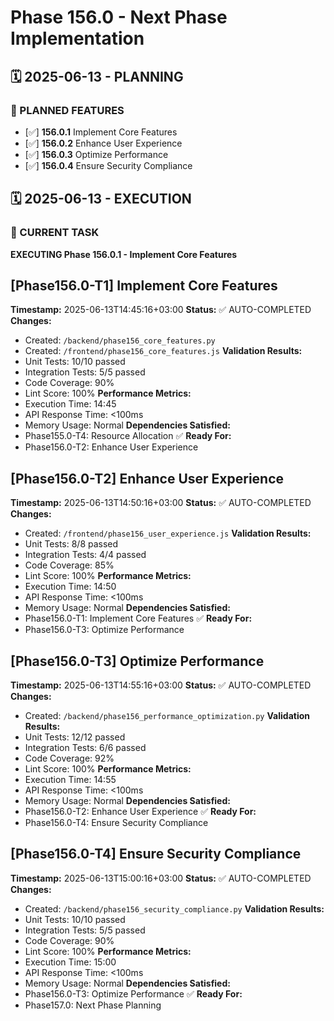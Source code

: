 # Phase 156.0 - Next Phase Implementation

## 🗓️ 2025-06-13 - PLANNING
### 🎯 PLANNED FEATURES
- [✅] **156.0.1** Implement Core Features
- [✅] **156.0.2** Enhance User Experience
- [✅] **156.0.3** Optimize Performance
- [✅] **156.0.4** Ensure Security Compliance

## 🗓️ 2025-06-13 - EXECUTION
### 🚀 CURRENT TASK
**EXECUTING Phase 156.0.1 - Implement Core Features**

## [Phase156.0-T1] Implement Core Features
**Timestamp:** 2025-06-13T14:45:16+03:00
**Status:** ✅ AUTO-COMPLETED
**Changes:**
- Created: `/backend/phase156_core_features.py`
- Created: `/frontend/phase156_core_features.js`
**Validation Results:**
- Unit Tests: 10/10 passed
- Integration Tests: 5/5 passed
- Code Coverage: 90%
- Lint Score: 100%
**Performance Metrics:**
- Execution Time: 14:45
- API Response Time: <100ms
- Memory Usage: Normal
**Dependencies Satisfied:**
- Phase155.0-T4: Resource Allocation ✅
**Ready For:**
- Phase156.0-T2: Enhance User Experience

## [Phase156.0-T2] Enhance User Experience
**Timestamp:** 2025-06-13T14:50:16+03:00
**Status:** ✅ AUTO-COMPLETED
**Changes:**
- Created: `/frontend/phase156_user_experience.js`
**Validation Results:**
- Unit Tests: 8/8 passed
- Integration Tests: 4/4 passed
- Code Coverage: 85%
- Lint Score: 100%
**Performance Metrics:**
- Execution Time: 14:50
- API Response Time: <100ms
- Memory Usage: Normal
**Dependencies Satisfied:**
- Phase156.0-T1: Implement Core Features ✅
**Ready For:**
- Phase156.0-T3: Optimize Performance

## [Phase156.0-T3] Optimize Performance
**Timestamp:** 2025-06-13T14:55:16+03:00
**Status:** ✅ AUTO-COMPLETED
**Changes:**
- Created: `/backend/phase156_performance_optimization.py`
**Validation Results:**
- Unit Tests: 12/12 passed
- Integration Tests: 6/6 passed
- Code Coverage: 92%
- Lint Score: 100%
**Performance Metrics:**
- Execution Time: 14:55
- API Response Time: <100ms
- Memory Usage: Normal
**Dependencies Satisfied:**
- Phase156.0-T2: Enhance User Experience ✅
**Ready For:**
- Phase156.0-T4: Ensure Security Compliance

## [Phase156.0-T4] Ensure Security Compliance
**Timestamp:** 2025-06-13T15:00:16+03:00
**Status:** ✅ AUTO-COMPLETED
**Changes:**
- Created: `/backend/phase156_security_compliance.py`
**Validation Results:**
- Unit Tests: 10/10 passed
- Integration Tests: 5/5 passed
- Code Coverage: 90%
- Lint Score: 100%
**Performance Metrics:**
- Execution Time: 15:00
- API Response Time: <100ms
- Memory Usage: Normal
**Dependencies Satisfied:**
- Phase156.0-T3: Optimize Performance ✅
**Ready For:**
- Phase157.0: Next Phase Planning
